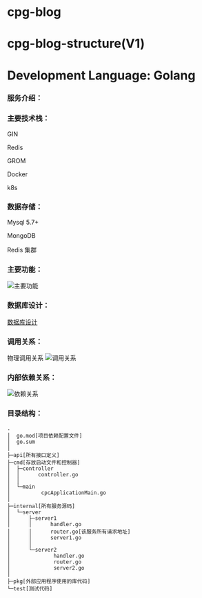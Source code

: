 # cpg-blog
# cpg-blog-structure(V1)

# Development Language: Golang

### 服务介绍：

### 主要技术栈：

GIN

Redis

GROM

Docker

k8s

### 数据存储：

Mysql 5.7+

MongoDB

Redis 集群

### 主要功能：
![主要功能](https://cpg-innovate.atlassian.net/4e8d9825-b899-4ce9-bc78-57ab0f893947#media-blob-url=true&id=033a884f-eb6a-4be9-a12e-6cc063432006&collection=&contextId=10148&mimeType=image%2Fpng&name=image-20210801-094252.png&size=56879&width=518&height=570)

### 数据库设计：
[数据库设计](https://cpg-innovate.atlassian.net/browse/CPGI-124)

### 调用关系：

物理调用关系
![调用关系](blob:https://cpg-innovate.atlassian.net/e806e6fe-ea8e-46d9-b67e-7e261b85778a#media-blob-url=true&id=d95c4d64-837e-4831-9f5a-25913b269b8e&collection=&contextId=10148&mimeType=image%2Fpng&name=image-20210801-101611.png&size=46965&width=499&height=538)

### 内部依赖关系：
![依赖关系](blob:https://cpg-innovate.atlassian.net/f18ce653-fa6b-4122-8ae6-8c7bfc5b0431#media-blob-url=true&id=daab0f94-1d0a-4175-a0e4-5183da035329&collection=&contextId=10148&mimeType=image%2Fpng&name=image-20210801-102459.png&size=31181&width=375&height=505)

### 目录结构：
```
.
│  go.mod[项目依赖配置文件]
│  go.sum
│      
├─api[所有接口定义]
├─cmd[存放启动文件和控制器]
│  ├─controller
│  │      controller.go
│  │      
│  └─main
│          cpcApplicationMain.go
│          
├─internal[所有服务源码]
│  └─server
│      ├─server1
│      │      handler.go
│      │      router.go[该服务所有请求地址]
│      │      server1.go
│      │      
│      └─server2
│              handler.go
│              router.go
│              server2.go
│              
├─pkg[外部应用程序使用的库代码]
└─test[测试代码]
```
